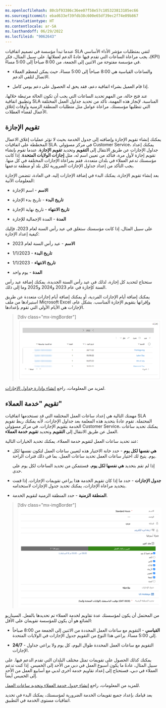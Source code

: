 ```yaml
---
ms.openlocfilehash: 80cbf93386c36ee07f58e57c105323813105ec66
ms.sourcegitcommit: ebad633ef39fdb38c600e65df39ec2f74e09b867
ms.translationtype: HT
ms.contentlocale: ar-SA
ms.lasthandoff: 06/29/2022
ms.locfileid: "9062643"
---
```

عندما تبدأ مؤسسة في تصميم اتفاقيات SLA لتفي بمتطلبات ‏‫مؤشر الأداء الأساسي (KPI)‬، يجب مراعاة الساعات التي تقدم فيها عادةً الدعم لعملائها. على سبيل المثال، فكر في مؤسسة مفتوحة من الاثنين إلى الجمعة، من 8:00 صباحاً إلى 5:00 مساءً.

- والساعات القياسية هي 8:00 صباحاً إلى 5:00 مساءً، حيث يمكن لمعظم العملاء الاتصال لتلقي الدعم.

- إذا قام العميل بشراء اتفاقية دعم، فقد يحق له الحصول على دعم يومي كامل.

عند فتح حالة، من المهم تحديد الساعات التي يجب أن تكون الحالة مرتبطة خلالها، وتطبيق اتفاقية SLA المناسبة. لإنجاز هذه المهمة، تأكد من تحديد جداول العمل المختلفة التي تتطلبها مؤسستك. مراعاة عوامل مثل متطلبات المنطقة الزمنية وأوقات إغلاق الأعمال لقضاء العطلات.

## <a name="holiday-calendars"></a>تقويم الإجازة

يمكنك إنشاء تقويم الإجازة وإضافته إلى جدول الخدمة بحيث لا تؤثر عمليات إغلاق الاعمال المخططة على اتفاقيات SLA. في مركز مسؤولي Customer Service، يمكنك إعداد جداول الإجازات عن طريق الانتقال إلى **التقويم** وتحديد **تقويم الإجازة**. عندما تقوم بإنشاء تقويم إجازة لأول مرة، فتأكد من تعيين اسم له، مثل **إجازات الولايات المتحدة**. إذا كانت مؤسستك تدعم العملاء في بلدان متعددة، فقم بمراعاة الإجازات المختلفة في كل منها. يجب التأكد من إعداد جداول الإجازات الضرورية لكل بلد أو منطقة تدعمها.

بعد إنشاء تقويم الإجازة، يمكنك البدء في إضافة الإجازات إليه. في العادة، تتضمن الإجازة المعلومات الآتية:

- **الاسم** - اسم الإجازة

- **تاريخ البدء** - تاريخ بدء الإجازة

- **تاريخ الانتهاء** - تاريخ نهاية الإجازة

- **المدة** - المدة الإجمالية للإجازة

على سبيل المثال، إذا كانت مؤسستك ستغلق في عيد رأس السنة لعام 2023، فإليك كيفية إعداد الإجازة:

- **الاسم** - عيد رأس السنة لعام 2023

- **تاريخ البدء** - 1/1/2023

- **تاريخ الانتهاء** - 1/1/2023

- **المدة** - يوم واحد

ستحتاج لتحديد كل إجازة، لذلك في عيد رأس السنة الجديدة، يمكنك إضافة عيد رأس السنة كإجازة في عام 2023 و2024 و2025 وما إلى ذلك.

يمكنك إضافة أيام الإجازات الفردية، أو يمكنك إضافة أيام إجازات متعددة عن طريق استيرادها من ملف Microsoft Excel وإقرانها بتقويم الإجازة المناسب. بشكل عام، الإجازات هي الأيام الأولى التي تقوم بإعدادها.

> [!div class="mx-imgBorder"]
> ![لقطة شاشة لصفحة أيام الإجازات تظهر إجازات الولايات المتحدة مع إدخالات "تاريخ البدء" و"المدة".](../media/holidays.png)

لمزيد من المعلومات، راجع [إنشاء وإدارة جداول الإجازات](/dynamics365/customer-engagement/customer-service/set-up-holiday-schedule?azure-portal=true).

## <a name="customer-service-calendar"></a>تقويم "خدمة العملاء"

مهمتك التالية هي إعداد ساعات العمل المختلفة التي قد تستخدمها اتفاقيات SLA المحتملة. تقوم عادةً بتحديد هذه المعلمة بعد جداول الإجازات، لأنه يمكنك ربط تقويم الخدمة بتقويم الإجازات. في مركز مسؤولي Customer Service، يمكنك تحديد ساعات العمل عن طريق الانتقال إلى **التقويم** وتحديد **تقويم خدمة العملاء**.

عند تحديد ساعات العمل لتقويم خدمة العملاء، يمكنك تحديد الخيارات التالية:

- **هي نفسها لكل يوم** - حدد خانة الاختيار هذه لتعيين ساعات العمل لتكون نفسها لكل يوم. يتيح لك اختيار ساعات العمل تحديد ساعات العمل، بما في ذلك فترات الراحة.

  إذا لم تقم بتحديد **هي نفسها لكل يوم**، فستتمكن من تحديد الساعات لكل يوم على حدى.

- **جدول الإجازات** - حدد ما إذا كان تقويم الخدمة هذا يراعي تقويمات الإجازات. إذا قمت بتحديد مراعاة الإجازات، يمكنك تحديد جدول الإجازات لاستخدامه.

- **المنطقة الزمنية** - حدد المنطقة الزمنية لتقويم الخدمة.

> [!div class="mx-imgBorder"]
> [![لقطة شاشة لصفحة إعداد "الساعات القياسية" تظهر الجدولة الأسبوعية مع ساعات العمل وأيام الإجازات.](../media/work-hours.png)](../media/work-hours.png#lightbox)

من المحتمل أن يكون لمؤسستك عدة تقاويم لخدمة العملاء تم تحديدها بالفعل. السيناريو الشائع هو أن يكون للمؤسسة تقويمان على الأقل:

- **القياسي** - التقويم مع ساعات العمل المحددة من الاثنين إلى الجمعة من 8:00 صباحاً إلى 5:00 مساءً. يراعي هذا النوع من التقويم جدول الإجازات في الولايات المتحدة.

- **24/7** - التقويم مع ساعات العمل المحددة طوال اليوم، كل يوم ولا يراعي جداول الإجازات.

يمكنك كذلك الحصول على تقويمات تمثل مختلف البلدان التي تقدم الدعم فيها. على سبيل المثال، عادةً ما يكون أسبوع العمل في دبي من الأحد إلى الخميس. إذا كنت تدعم العملاء في دبي، فستحتاج إلى إعداد تقاويم خدمة أخرى لدبي مع أسابيع العمل من الأحد إلى الخميس أيضاً.

للمزيد من المعلومات، راجع [إنشاء جدول خدمة العملاء وتحديد ساعات العمل](/dynamics365/customer-engagement/customer-service/create-customer-service-schedule-define-work-hours?azure-portal=true).

بعد قيامك بإعداد جميع تقويمات الخدمة الضرورية لمؤسستك، يمكنك البدء في تحديد اتفاقيات مستوى الخدمة في التطبيق.
